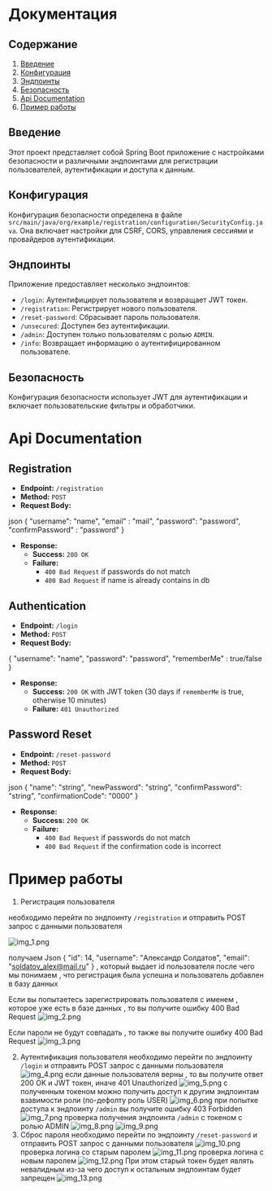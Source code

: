 # Документация

## Содержание

1. [Введение](#введение)
2. [Конфигурация](#конфигурация)
3. [Эндпоинты](#эндпоинты)
4. [Безопасность](#безопасность)
5. [Api Documentation](#api-documentation)
6. [Пример работы](#пример-работы)
## Введение

Этот проект представляет собой Spring Boot приложение с настройками безопасности и различными эндпоинтами для
регистрации пользователей, аутентификации и доступа к данным.

## Конфигурация

Конфигурация безопасности определена в файле `src/main/java/org/example/registration/configuration/SecurityConfig.java`.
Она включает настройки для CSRF, CORS, управления сессиями и провайдеров аутентификации.

## Эндпоинты

Приложение предоставляет несколько эндпоинтов:

- `/login`: Аутентифицирует пользователя и возвращает JWT токен.
- `/registration`: Регистрирует нового пользователя.
- `/reset-password`: Сбрасывает пароль пользователя.
- `/unsecured`: Доступен без аутентификации.
- `/admin`: Доступен только пользователям с ролью `ADMIN`.
- `/info`: Возвращает информацию о аутентифицированном пользователе.

## Безопасность

Конфигурация безопасности использует JWT для аутентификации и включает пользовательские фильтры и
обработчики.

# Api Documentation

## Registration

- **Endpoint:** `/registration`
- **Method:** `POST`
- **Request Body:**

json
{
"username": "name",
"email" : "mail",
"password": "password",
"confirmPassword" : "password"
}

- **Response:**
  - **Success:** `20O OK`
  - **Failure:**
    - `400 Bad Request` if passwords do not match
    - `400 Bad Request` if name is already contains in db

## Authentication

- **Endpoint:** `/login`
- **Method:** `POST`
- **Request Body:**

{
"username": "name",
"password": "password",
"rememberMe" : true/false
}

- **Response:**
    - **Success:** `200 OK` with JWT token (30 days if `rememberMe` is true, otherwise 10 minutes)
    - **Failure:** `401 Unauthorized`

## Password Reset

- **Endpoint:** `/reset-password`
- **Method:** `POST`
- **Request Body:**

json
{
"name": "string",
"newPassword": "string",
"confirmPassword": "string",
"confirmationCode": "0000"
}

- **Response:**
  - **Success:** `200 OK`
  - **Failure:**
    - `400 Bad Request` if passwords do not match
    - `400 Bad Request` if the confirmation code is incorrect


# Пример работы


1. Регистрация пользователя

необходимо перейти по эндпоинту `/registration` и отправить POST запрос с данными пользователя

![img_1.png](img_1.png)

получаем Json {
"id": 14,
"username": "Александр Солдатов",
"email": "soldatov_alex@mail.ru"
} , который выдает id пользователя после чего мы понимаем , что регистрация была успешна и пользователь добавлен в базу данных

Если вы попытаетесь зарегистрировать пользователя с именем , которое уже есть в базе данных , то вы получите ошибку 400 Bad Request
![img_2.png](img_2.png)

Если пароли не будут совпадать , то также вы получите ошибку 400 Bad Request
![img_3.png](img_3.png)


2. Аутентификация пользователя
необходимо перейти по эндпоинту `/login` и отправить POST запрос с данными пользователя
![img_4.png](img_4.png)
если данные пользователя верны , то вы получите ответ 200 OK и JWT токен, иначе 401 Unauthorized
![img_5.png](img_5.png)
с полученным токеном можно получить доступ к другим эндпоинтам взавимости роли (по-дефолту роль USER)
![img_6.png](img_6.png)
при попытке доступа к эндпоинту `/admin` вы получите ошибку 403 Forbidden
![img_7.png](img_7.png)
проверка получения эндпоинта `/admin` с токеном c ролью ADMIN
![img_8.png](img_8.png)
![img_9.png](img_9.png)
3. Сброс пароля
необходимо перейти по эндпоинту `/reset-password` и отправить POST запрос с данными пользователя
![img_10.png](img_10.png)
проверка логина со старым паролем
![img_11.png](img_11.png)
проверка логина с новым паролем
![img_12.png](img_12.png)
При этом старый токен будет являть невалидным из-за чего доступ к остальным эндпоинтам будет запрещен
![img_13.png](img_13.png)